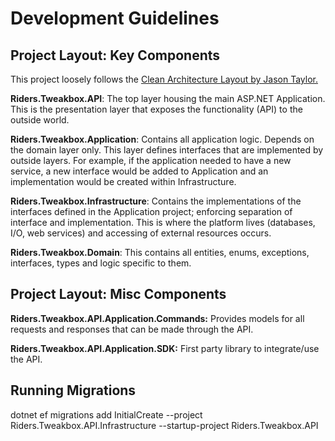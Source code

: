 # Development Guidelines

## Project Layout: Key Components
This project loosely follows the [Clean Architecture Layout by Jason Taylor.](https://github.com/jasontaylordev/CleanArchitecture)

**Riders.Tweakbox.API**: The top layer housing the main ASP.NET Application. This is the presentation layer that exposes the functionality (API) to the outside world.

**Riders.Tweakbox.Application**: Contains all application logic. Depends on the domain layer only. This layer defines interfaces that are implemented by outside layers. For example, if the application needed to have a new service, a new interface would be added to Application and an implementation would be created within Infrastructure.

**Riders.Tweakbox.Infrastructure**: Contains the implementations of the interfaces defined in the Application project; enforcing separation of interface and implementation. This is where the platform lives (databases, I/O, web services) and accessing of external resources occurs.

**Riders.Tweakbox.Domain**: This contains all entities, enums, exceptions, interfaces, types and logic specific to them.

## Project Layout: Misc Components

**Riders.Tweakbox.API.Application.Commands:** Provides models for all requests and responses that can be made through the API.

**Riders.Tweakbox.API.Application.SDK:** First party library to integrate/use the API.

## Running Migrations
dotnet ef migrations add InitialCreate --project Riders.Tweakbox.API.Infrastructure --startup-project Riders.Tweakbox.API